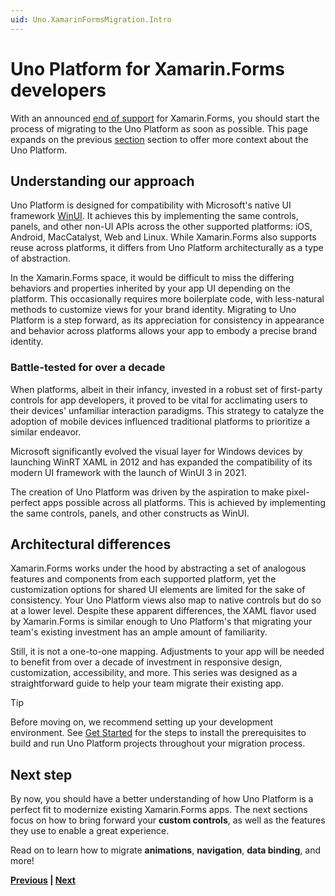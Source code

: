 ```yaml
---
uid: Uno.XamarinFormsMigration.Intro
---
```


# Uno Platform for Xamarin.Forms developers

With an announced [end of support](https://dotnet.microsoft.com/platform/support/policy/xamarin#microsoft-support) for Xamarin.Forms, you should start the process of migrating to the Uno Platform as soon as possible. This page expands on the previous [section](xref:Uno.XamarinFormsMigration.Overview) section to offer more context about the Uno Platform.

## Understanding our approach

Uno Platform is designed for compatibility with Microsoft's native UI framework [WinUI](https://learn.microsoft.com/windows/apps/winui/winui3/). It achieves this by implementing the same controls, panels, and other non-UI APIs across the other supported platforms: iOS, Android, MacCatalyst, Web and Linux. While Xamarin.Forms also supports reuse across platforms, it differs from Uno Platform architecturally as a type of abstraction. 

In the Xamarin.Forms space, it would be difficult to miss the differing behaviors and properties inherited by your app UI depending on the platform. This occasionally requires more boilerplate code, with less-natural methods to customize views for your brand identity. Migrating to Uno Platform is a step forward, as its appreciation for consistency in appearance and behavior across platforms allows your app to embody a precise brand identity.

### Battle-tested for over a decade

When platforms, albeit in their infancy, invested in a robust set of first-party controls for app developers, it proved to be vital for acclimating users to their devices' unfamiliar interaction paradigms. This strategy to catalyze the adoption of mobile devices influenced traditional platforms to prioritize a similar endeavor. 

Microsoft significantly evolved the visual layer for Windows devices by launching WinRT XAML in 2012 and has expanded the compatibility of its modern UI framework with the launch of WinUI 3 in 2021. 

The creation of Uno Platform was driven by the aspiration to make pixel-perfect apps possible across all platforms. This is achieved by implementing the same controls, panels, and other constructs as WinUI.

## Architectural differences

Xamarin.Forms works under the hood by abstracting a set of analogous features and components from each supported platform, yet the customization options for shared UI elements are limited for the sake of consistency. Your Uno Platform views also map to native controls but do so at a lower level. Despite these apparent differences, the XAML flavor used by Xamarin.Forms is similar enough to Uno Platform's that migrating your team's existing investment has an ample amount of familiarity.

Still, it is not a one-to-one mapping. Adjustments to your app will be needed to benefit from over a decade of investment in responsive design, customization, accessibility, and more. This series was designed as a straightforward guide to help your team migrate their existing app.

> [!TIP]
> Before moving on, we recommend setting up your development environment. See [Get Started](xref:Uno.GetStarted) for the steps to install the prerequisites to build and run Uno Platform projects throughout your migration process.

## Next step

By now, you should have a better understanding of how Uno Platform is a perfect fit to modernize existing Xamarin.Forms apps. The next sections focus on how to bring forward your **custom controls**, as well as the features they use to enable a great experience. 

Read on to learn how to migrate **animations**, **navigation**, **data binding**, and more!

**[Previous](xref:Uno.XamarinFormsMigration.Overview) | [Next](xref:Uno.XamarinFormsMigration.Overview#whats-covered)**